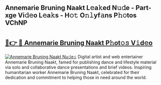 ## Annemarie Bruning Naakt L𝚎a𝚔ed N𝚞𝚍e - Part-xge Vi𝚍𝚎o L𝚎a𝚔s - H𝚘𝚝 O𝚗𝚕yf𝚊ns P𝚑𝚘tos VChNP

# <h2><a href="http://kfdrxkw.oniu.top/?m=Annemarie+Bruning+Naakt">🔗👉 🔴 Annemarie Bruning Naakt P𝚑ot𝚘𝚜 V𝚒d𝚎o</a></h2>

[![Annemarie Bruning Naakt Nu𝚍e𝚜](https://i.imgur.com/0qMVB7G.gif)](http://kfdrxkw.oniu.top/?m=Annemarie+Bruning+Naakt)
Digital artist and web entertainer Annemarie Bruning Naakt, famed for publishing dance and lifestyle material via solo and collaborative dance presentations and brief videos. Inspiring humanitarian worker Annemarie Bruning Naakt, celebrated for their dedication and commitment to helping those in need around the world.  
